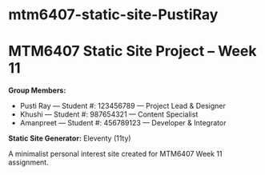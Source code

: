 # mtm6407-static-site-PustiRay

# MTM6407 Static Site Project – Week 11

**Group Members:**
- Pusti Ray — Student #: 123456789 — Project Lead & Designer  
- Khushi — Student #: 987654321 — Content Specialist  
- Amanpreet — Student #: 456789123 — Developer & Integrator  

**Static Site Generator:** Eleventy (11ty)

A minimalist personal interest site created for MTM6407 Week 11 assignment.
